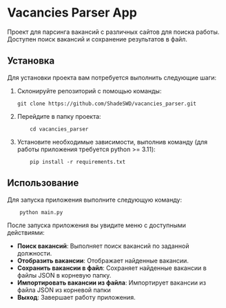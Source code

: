# Vacancies Parser App

Проект для парсинга вакансий с различных сайтов для поиска работы. Доступен поиск вакансий и сохранение результатов в файл.

## Установка

Для установки проекта вам потребуется выполнить следующие шаги:

1. Склонируйте репозиторий с помощью команды:
    ```shell
   git clone https://github.com/ShadeSWD/vacancies_parser.git
    ```
2. Перейдите в папку проекта:
    ```shell
        cd vacancies_parser
    ```
3. Установите необходимые зависимости, выполнив команду (для работы приложения требуется python >= 3.11):
    ```shell
        pip install -r requirements.txt
    ```
   
## Использование

Для запуска приложения выполните следующую команду:
```shell
    python main.py
```
После запуска приложения вы увидите меню с доступными действиями:

* **Поиск вакансий**: Выполняет поиск вакансий по заданной должности.
* **Отобразить вакансии**: Отображает найденные вакансии.
* **Сохранить вакансии в файл**: Сохраняет найденные вакансии в файлы JSON в корневую папку.
* **Импортировать вакансии из файла**: Импортирует вакансии из файла JSON из корневой папки
* **Выход**: Завершает работу приложения.
